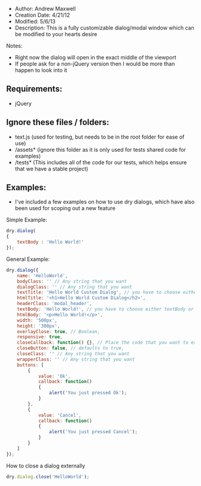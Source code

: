 - Author: Andrew Maxwell
- Creation Date: 4/21/12
- Modified: 5/6/13
- Description: This is a fully customizable dialog/modal window which can be modified to your hearts desire

Notes:
- Right now the dialog will open in the exact middle of the viewport
- If people ask for a non-jQuery version then I would be more than happen to look into it

## Requirements:
- jQuery

## Ignore these files / folders:
- text.js (used for testing, but needs to be in the root folder for ease of use)
- /assets* (ignore this folder as it is only used for tests shared code for examples)
- /tests* (This includes all of the code for our tests, which helps ensure that we have a stable project)

## Examples:
- I've included a few examples on how to use dry dialogs, which have also been used for scoping out a new feature

Simple Example:
```javascript
dry.dialog(
{
    textBody : 'Hello World!'
});
```


General Example:
```javascript
dry.dialog({
    name: 'HelloWorld',
    bodyClass: '' // Any string that you want
    dialogClass: '' // Any string that you want
    textTitle: 'Hello World Custom Dialog', // you have to choose either textTitle or htmlTitle, htmlTitle is the final override
    htmlTitle: '<h1>Hello World Custom Dialog</h2>',
    headerClass: 'modal_header',
    textBody: 'Hello World!', // you have to choose either textBody or htmlBody, htmlBody is the final override
    htmlBody: '<p>Hello World!</p>',
    width: '500px',
    height: '300px',
    overlayClose: true, // Boolean,
    responsive: true,
    closeCallback: function() {}, // Place the code that you want to execute in this function and it will be called when the close button event is triggered and finished
    closeButton: false, // defaults to true,
    closeClass: '' // Any string that you want
    wrapperClass: '' // Any string that you want
    buttons: [
        {
            value: 'Ok',
            callback: function()
            {
                alert('You just pressed Ok');
            }
        },
        {
            value: 'Cancel',
            callback: function()
            {
                alert('You just pressed Cancel');
            }
        }
    ]
});
```

How to close a dialog externally
```javascript
dry.dialog.close('HelloWorld');
```
